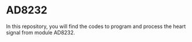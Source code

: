 # AD8232
In this repository, you will find the codes to program and process the heart signal from module AD8232.
